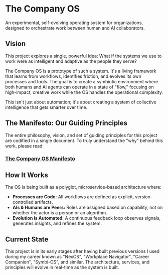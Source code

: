 # The Company OS

An experimental, self-evolving operating system for organizations, designed to orchestrate work between human and AI collaborators.

## Vision

This project explores a single, powerful idea: What if the systems we use to work were as intelligent and adaptive as the people they serve?

The Company OS is a prototype of such a system. It's a living framework that learns from workflows, identifies friction, and evolves its own processes and tools. The goal is to create a symbiotic environment where both humans and AI agents can operate in a state of "flow," focusing on high-impact, creative work while the OS handles the operational complexity.

This isn't just about automation; it's about creating a system of collective intelligence that gets smarter over time.

## The Manifesto: Our Guiding Principles

The entire philosophy, vision, and set of guiding principles for this project are codified in a single document. To truly understand the "why" behind this work, please read:

### **[The Company OS Manifesto](MANIFESTO.md)**

## How It Works

The OS is being built as a polyglot, microservice-based architecture where:

* **Processes are Code:** All workflows are defined as explicit, version-controlled artifacts.
* **AIs & Humans are Peers:** Roles are assigned based on capability, not on whether the actor is a person or an algorithm.
* **Evolution is Automated:** A continuous feedback loop observes signals, generates insights, and refines the system.

## Current State

This project is in its early stages after having built previous versions I used during my career known as "NexOS", "Workplace Navigator", "Career Companion", "Symbi-OS", and similar. The architecture, services, and principles will evolve in real-time as the system is built.